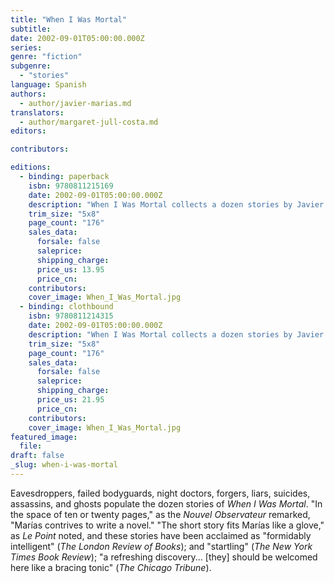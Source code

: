 ```yaml
---
title: "When I Was Mortal"
subtitle:
date: 2002-09-01T05:00:00.000Z
series:
genre: "fiction"
subgenre:
  - "stories"
language: Spanish
authors:
  - author/javier-marias.md
translators:
  - author/margaret-jull-costa.md
editors:

contributors:

editions:
  - binding: paperback
    isbn: 9780811215169
    date: 2002-09-01T05:00:00.000Z
    description: "When I Was Mortal collects a dozen stories by Javier Marías––_the most subtle and gifted writer in contemporary Spanish Literature_ (The Boston Sunday Globe). "
    trim_size: "5x8"
    page_count: "176"
    sales_data:
      forsale: false
      saleprice:
      shipping_charge:
      price_us: 13.95
      price_cn:
    contributors:
    cover_image: When_I_Was_Mortal.jpg
  - binding: clothbound
    isbn: 9780811214315
    date: 2002-09-01T05:00:00.000Z
    description: "When I Was Mortal collects a dozen stories by Javier Marías––_the most subtle and gifted writer in contemporary Spanish Literature_ (The Boston Sunday Globe). "
    trim_size: "5x8"
    page_count: "176"
    sales_data:
      forsale: false
      saleprice:
      shipping_charge:
      price_us: 21.95
      price_cn:
    contributors:
    cover_image: When_I_Was_Mortal.jpg
featured_image:
  file:
draft: false
_slug: when-i-was-mortal
---
```


Eavesdroppers, failed bodyguards, night doctors, forgers, liars, suicides, assassins, and ghosts populate the dozen stories of _When I Was Mortal_. "In the space of ten or twenty pages," as the _Nouvel Observateur_ remarked, "Marías contrives to write a novel." "The short story fits Marías like a glove," as _Le Point_ noted, and these stories have been acclaimed as "formidably intelligent" (_The London Review of Books_); and "startling" (_The New York Times Book Review_); "a refreshing discovery... [they] should be welcomed here like a bracing tonic" (_The Chicago Tribune_).

